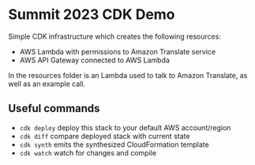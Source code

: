 # Summit 2023 CDK Demo

Simple CDK infrastructure which creates the following resources:

* AWS Lambda with permissions to Amazon Translate service
* AWS API Gateway connected to AWS Lambda

In the resources folder is an Lambda used to talk to Amazon Translate, as well as an example call.

## Useful commands

* `cdk deploy`      deploy this stack to your default AWS account/region
* `cdk diff`        compare deployed stack with current state
* `cdk synth`       emits the synthesized CloudFormation template
* `cdk watch`       watch for changes and compile
